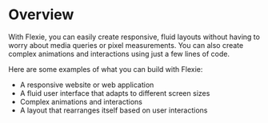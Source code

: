 # Overview

With Flexie, you can easily create responsive, fluid layouts without having to
worry about media queries or pixel measurements. You can also create complex
animations and interactions using just a few lines of code.

Here are some examples of what you can build with Flexie:

- A responsive website or web application
- A fluid user interface that adapts to different screen sizes
- Complex animations and interactions
- A layout that rearranges itself based on user interactions
